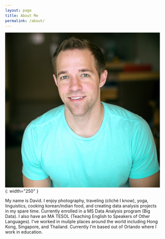 ```yaml
---
layout: page
title: About Me
permalink: /about/
---
```


![](/images/headshot.jpg){: width="250" }

My name is David.  I enjoy photography, traveling (cliché I know), yoga, linguistics, cooking korean/indian food, and creating data analysis projects in my spare time.  Currently enrolled in a MS Data Analysis program (Big Data).  I also have an MA TESOL (Teaching English to Speakers of Other Languages).  I've worked in muliple places around the world including Hong Kong, Singapore, and Thailand.  Currently I'm based out of Orlando where I work in education.